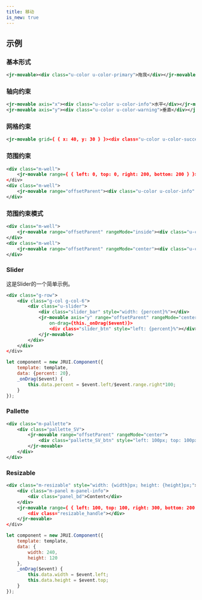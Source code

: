 ```yaml
---
title: 移动
is_new: true
---
```


## 示例
### 基本形式

<!-- demo_start -->
<div class="m-example"></div>

<style>
.u-color {
    background: #fff;
    color: #fff;
    height: 128px;
    width: 128px;
    vertical-align: middle;
    display: inline-block;
    text-align: center;
    line-height: 128px;
}
.u-color-primary {
    background: #3c8dbc;
}
.u-color-warning{
    background:yellow;
}
.u-color-success{
    background:green;
}
.u-color-error{
    background:#ff0000;
}
.m-well {display: inline-block; vertical-align: bottom; width: 300px; height: 300px; padding: 20px; background: #f4f4f4; border: 4px solid #ccc; position: relative;}
.m-well .u-color {border: 2px solid black;}
.u-slider {position: relative; height: 6px; line-height: 6px; background: #e6e6e6;}
.u-slider .slider_bar {float: left; height: 6px; line-height: 6px; background: #67aaf5;}
.u-slider .slider_btn {
        box-sizing: border-box; position: absolute; left: 0;
        margin-top: -9px; margin-left: -7px; width: 14px; height: 24px;
        background: #fff; border: 1px solid #ccc; border-radius: 2px;
    }
    .m-pallette {}
.m-pallette .pallette_SV {position: relative; overflow: hidden; background: #f09; width: 256px; height: 256px;}
.m-pallette .pallette_SV:before, .m-pallette .pallette_SV:after {
    content: ''; display: block;
    position: absolute; left: 0; right: 0; top: 0; bottom: 0;
}
.m-pallette .pallette_SV:before {background: linear-gradient(to right, white, rgba(255, 255, 255, 0));}
.m-pallette .pallette_SV:after {background: linear-gradient(to top, black, rgba(0, 0, 0, 0));}
.m-pallette .pallette_SV_btn {box-sizing: border-box; position: absolute; z-index: 5; margin-left: -8px; margin-top: -8px; width: 16px; height: 16px; border: 1px solid white; border-radius: 100%; box-shadow: 0 0 1px rgba(0, 0, 0, .5), inset 0 0 1px rgba(0, 0, 0, .5);}
.m-panel {width: 100%; height: 100%; box-sizing: border-box;}
.m-resizable {position: relative;}
.m-resizable .resizable_handle {
    cursor: nwse-resize;
    position: absolute; z-index: 20; left: 100%; top: 100%;
    width: 10px; height: 10px;
    margin-left: -5px; margin-top: -5px;
}
</style>

```xml
<jr-movable><div class="u-color u-color-primary">拖我</div></jr-movable>
```
<!-- demo_end -->

### 轴向约束

<!-- demo_start -->
<div class="m-example"></div>

```xml
<jr-movable axis="x"><div class="u-color u-color-info">水平</div></jr-movable>
<jr-movable axis="y"><div class="u-color u-color-warning">垂直</div></jr-movable>
```
<!-- demo_end -->

### 网格约束
<!-- demo_start -->
<div class="m-example"></div>

```xml
<jr-movable grid={ { x: 40, y: 30 } }><div class="u-color u-color-success">网格</div></jr-movable>
```
<!-- demo_end -->
### 范围约束
<!-- demo_start -->
<div class="m-example"></div>


```xml
<div class="m-well">
    <jr-movable range={ { left: 0, top: 0, right: 200, bottom: 200 } }><div class="u-color u-color-info">object</div></jr-movable>
</div>
<div class="m-well">
    <jr-movable range="offsetParent"><div class="u-color u-color-info" style="position: absolute;">offsetParent</div></jr-movable>
</div>
```
<!-- demo_end -->
### 范围约束模式
<!-- demo_start -->
<div class="m-example"></div>

```xml
<div class="m-well">
    <jr-movable range="offsetParent" rangeMode="inside"><div class="u-color u-color-info" style="position: absolute;">inside</div></jr-movable>
</div>
<div class="m-well">
    <jr-movable range="offsetParent" rangeMode="center"><div class="u-color u-color-info" style="position: absolute; margin-left: -68px; margin-top: -68px;">center</div></jr-movable>
</div>
```
<!-- demo_end -->
### Slider

这是Slider的一个简单示例。
<!-- demo_start -->
<div class="m-example"></div>

```xml
<div class="g-row">
    <div class="g-col g-col-6">
        <div class="u-slider">
            <div class="slider_bar" style="width: {percent}%"></div>
            <jr-movable axis="y" range="offsetParent" rangeMode="center"
                on-drag={this._onDrag($event)}>
                <div class="slider_btn" style="left: {percent}%"></div>
            </jr-movable>
        </div>
    </div>
</div>
```

```javascript
let component = new JRUI.Component({
    template: template,
    data: {percent: 20},
    _onDrag($event) {
        this.data.percent = $event.left/$event.range.right*100;
    }
});

```
<!-- demo_end -->
### Pallette

<!-- demo_start -->
<div class="m-example"></div>

```xml
<div class="m-pallette">
    <div class="pallette_SV">
        <jr-movable range="offsetParent" rangeMode="center">
            <div class="pallette_SV_btn" style="left: 100px; top: 100px;"></div>
        </jr-movable>
    </div>
</div>
```
<!-- demo_end -->

### Resizable
<!-- demo_start -->
<div class="m-example"></div>

```xml
<div class="m-resizable" style="width: {width}px; height: {height}px;">
    <div class="m-panel m-panel-info">
        <div class="panel_bd">Content</div>
    </div>
    <jr-movable range={ { left: 100, top: 100, right: 300, bottom: 200 } } rangeMode="center" on-drag={this._onDrag($event)}>
        <div class="resizable_handle"></div>
    </jr-movable>
</div>
```

```javascript
let component = new JRUI.Component({
    template: template,
    data: {
        width: 240,
        height: 120
    },
    _onDrag($event) {
        this.data.width = $event.left;
        this.data.height = $event.top;
    }
});
```
<!-- demo_end -->
